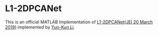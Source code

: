 # L1-2DPCANet
This is an official MATLAB Implementation of [L1-2DPCANet(JEI 20 March 2019)](https://www.spiedigitallibrary.org/journals/Journal-of-Electronic-Imaging/volume-28/issue-2/023016/----Custom-HTML----L1/10.1117/1.JEI.28.2.023016.short) implemented by [Yun-Kun Li]().
